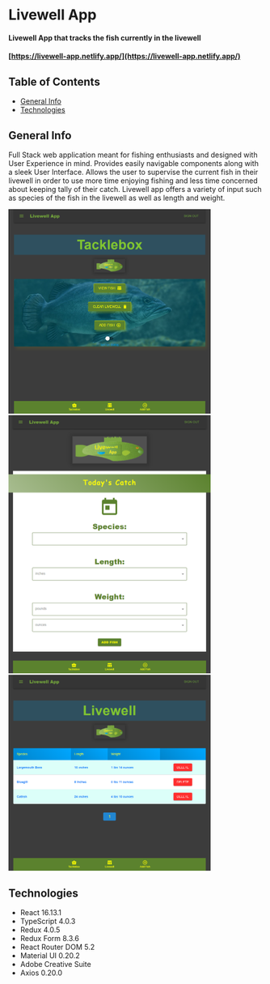 # Livewell App

#### Livewell App that tracks the fish currently in the livewell

#### [https://livewell-app.netlify.app/](https://livewell-app.netlify.app/)

## Table of Contents

- [General Info](#general-info)
- [Technologies](#technologies)

## General Info

Full Stack web application meant for fishing enthusiasts and designed with User Experience in mind. Provides easily navigable components along with a sleek User Interface.
Allows the user to supervise the current fish in their livewell in order to use more time enjoying fishing and less time concerned about keeping tally of their catch. Livewell
app offers a variety of input such as species of the fish in the livewell as well as length and weight.

<img src="https://github.com/michael-williamson/livewell_app_ts/blob/main/demoPics/livewell-dashboard.png" width="400">
<img src="https://github.com/michael-williamson/livewell_app_ts/blob/main/demoPics/livewell-form.png" width="400">
<img src="https://github.com/michael-williamson/livewell_app_ts/blob/main/demoPics/livewell-table.png" width="400">

## Technologies

- React 16.13.1
- TypeScript 4.0.3
- Redux 4.0.5
- Redux Form 8.3.6
- React Router DOM 5.2
- Material UI 0.20.2
- Adobe Creative Suite
- Axios 0.20.0
